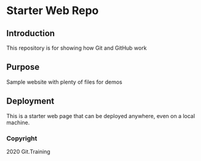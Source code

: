 # Starter Web Repo

## Introduction

This repository is for showing how Git and GitHub work

## Purpose

Sample website with plenty of files for demos

## Deployment
This is a starter web page that can be deployed anywhere, even on a local machine.

### Copyright

2020 Git.Training